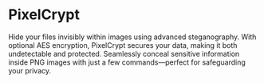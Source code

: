 # PixelCrypt
Hide your files invisibly within images using advanced steganography. With optional AES encryption, PixelCrypt secures your data, making it both undetectable and protected. Seamlessly conceal sensitive information inside PNG images with just a few commands—perfect for safeguarding your privacy.
